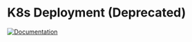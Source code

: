 # K8s Deployment (Deprecated)

[![Documentation](https://img.shields.io/badge/Documentation-MDBook-blue?style=for-the-badge)](https://smartcontractkit.github.io/chainlink-testing-framework/lib/k8s/KUBERNETES.html)